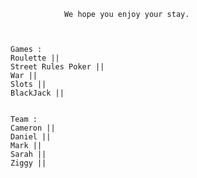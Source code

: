 ~~~~~~~~~~~~ Welcome to Leons Casino  ~~~~~~~~~~~~
            We hope you enjoy your stay.
            
            

Games : 
Roulette ||
Street Rules Poker ||
War ||
Slots ||
BlackJack ||


Team : 
Cameron ||
Daniel ||
Mark ||
Sarah ||
Ziggy ||

